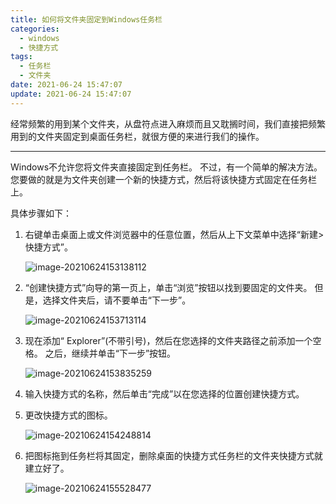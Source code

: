 ```yaml
---
title: 如何将文件夹固定到Windows任务栏
categories:
  - windows
  - 快捷方式
tags:
  - 任务栏
  - 文件夹
date: 2021-06-24 15:47:07
update: 2021-06-24 15:47:07
---
```




经常频繁的用到某个文件夹，从盘符点进入麻烦而且又耽搁时间，我们直接把频繁用到的文件夹固定到桌面任务栏，就很方便的来进行我们的操作。

<!-- more -->

---



Windows不允许您将文件夹直接固定到任务栏。 不过，有一个简单的解决方法。 您要做的就是为文件夹创建一个新的快捷方式，然后将该快捷方式固定在任务栏上。



具体步骤如下：



1. 右键单击桌面上或文件浏览器中的任意位置，然后从上下文菜单中选择“新建>快捷方式”。

   
   
   ![image-20210624153138112](https://gitee.com/nsaction/blog_pic/raw/master/20210624153145.png)
   
   


2. “创建快捷方式”向导的第一页上，单击“浏览”按钮以找到要固定的文件夹。 但是，选择文件夹后，请不要单击“下一步”。

   

   ![image-20210624153713114](https://gitee.com/nsaction/blog_pic/raw/master/20210624153713.png)

   

3. 现在添加“ Explorer”(不带引号)，然后在您选择的文件夹路径之前添加一个空格。 之后，继续并单击“下一步”按钮。

   

   ![image-20210624153835259](https://gitee.com/nsaction/blog_pic/raw/master/20210624153835.png)



4. 输入快捷方式的名称，然后单击“完成”以在您选择的位置创建快捷方式。

   

5. 更改快捷方式的图标。

   

   ![image-20210624154248814](https://gitee.com/nsaction/blog_pic/raw/master/20210624154248.png)



6. 把图标拖到任务栏将其固定，删除桌面的快捷方式任务栏的文件夹快捷方式就建立好了。

   

   ![image-20210624155528477](https://gitee.com/nsaction/blog_pic/raw/master/20210624155528.png)

